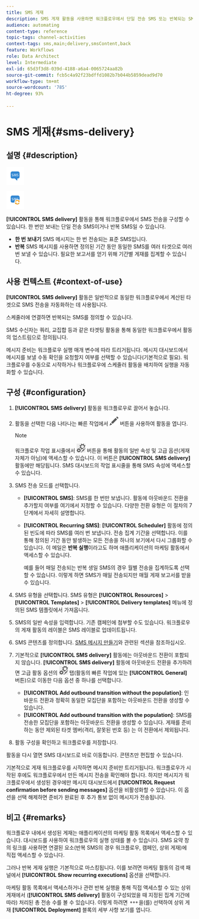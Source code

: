 ```yaml
---
title: SMS 게재
description: SMS 게재 활동을 사용하면 워크플로우에서 단일 전송 SMS 또는 반복되는 SMS 전송을 구성할 수 있습니다.
audience: automating
content-type: reference
topic-tags: channel-activities
context-tags: sms,main;delivery,smsContent,back
feature: Workflows
role: Data Architect
level: Intermediate
exl-id: 65d3f3d8-039d-4188-a6a4-0065724aa82b
source-git-commit: fcb5c4a92f23bdffd1082b7b044b5859dead9d70
workflow-type: tm+mt
source-wordcount: '785'
ht-degree: 93%

---
```


# SMS 게재{#sms-delivery}

## 설명 {#description}

![](assets/sms.png)

![](assets/recurrentsms.png)

**[!UICONTROL SMS delivery]** 활동을 통해 워크플로우에서 SMS 전송을 구성할 수 있습니다. 한 번만 보내는 단일 전송 SMS이거나 반복 SMS일 수 있습니다.

* **한 번 보내기** SMS 메시지는 한 번 전송되는 표준 SMS입니다.
* **반복** SMS 메시지를 사용하면 정의된 기간 동안 동일한 SMS를 여러 타겟으로 여러 번 보낼 수 있습니다. 필요한 보고서를 얻기 위해 기간별 게재를 집계할 수 있습니다.

## 사용 컨텍스트 {#context-of-use}

**[!UICONTROL SMS delivery]** 활동은 일반적으로 동일한 워크플로우에서 계산된 타겟으로 SMS 전송을 자동화하는 데 사용됩니다.

스케줄러에 연결하면 반복되는 SMS를 정의할 수 있습니다.

SMS 수신자는 쿼리, 교집합 등과 같은 타겟팅 활동을 통해 동일한 워크플로우에서 활동의 업스트림으로 정의됩니다.

메시지 준비는 워크플로우 실행 매개 변수에 따라 트리거됩니다. 메시지 대시보드에서 메시지를 보낼 수동 확인을 요청할지 여부를 선택할 수 있습니다(기본적으로 필요). 워크플로우를 수동으로 시작하거나 워크플로우에 스케줄러 활동을 배치하여 실행을 자동화할 수 있습니다.

## 구성 {#configuration}

1. **[!UICONTROL SMS delivery]** 활동을 워크플로우로 끌어서 놓습니다.
1. 활동을 선택한 다음 나타나는 빠른 작업에서 ![](assets/edit_darkgrey-24px.png) 버튼을 사용하여 활동을 엽니다.

   >[!NOTE]
   >
   >워크플로우 작업 표시줄에서 ![](assets/dlv_activity_params-24px.png) 버튼을 통해 활동의 일반 속성 및 고급 옵션(게재 자체가 아님)에 액세스할 수 있습니다. 이 버튼은 **[!UICONTROL SMS delivery]** 활동에만 해당됩니다. SMS 대시보드의 작업 표시줄을 통해 SMS 속성에 액세스할 수 있습니다.

1. SMS 전송 모드를 선택합니다.

   * **[!UICONTROL SMS]**: SMS를 한 번만 보냅니다. 활동에 아웃바운드 전환을 추가할지 여부를 여기에서 지정할 수 있습니다. 다양한 전환 유형은 이 절차의 7단계에서 자세히 설명합니다.
   * **[!UICONTROL Recurring SMS]**: **[!UICONTROL Scheduler]** 활동에 정의된 빈도에 따라 SMS를 여러 번 보냅니다. 전송 집계 기간을 선택합니다. 이를 통해 정의된 기간 동안 발생하는 모든 전송을 하나의 보기에서 다시 그룹화할 수 있습니다. 이 메일은 **반복 실행**&#x200B;이라고도 하며 애플리케이션의 마케팅 활동에서 액세스할 수 있습니다.

     예를 들어 매일 전송되는 반복 생일 SMS의 경우 월별 전송을 집계하도록 선택할 수 있습니다. 이렇게 하면 SMS가 매일 전송되지만 매월 게재 보고서를 받을 수 있습니다.

1. SMS 유형을 선택합니다. SMS 유형은 **[!UICONTROL Resources]** > **[!UICONTROL Templates]** > **[!UICONTROL Delivery templates]** 메뉴에 정의된 SMS 템플릿에서 가져옵니다.
1. SMS의 일반 속성을 입력합니다. 기존 캠페인에 첨부할 수도 있습니다. 워크플로우의 게재 활동의 레이블은 SMS 레이블로 업데이트됩니다.
1. SMS 콘텐츠를 정의합니다. [SMS 메시지 만들기](../../channels/using/creating-an-sms-message.md)와 관련된 섹션을 참조하십시오.
1. 기본적으로 **[!UICONTROL SMS delivery]** 활동에는 아웃바운드 전환이 포함되지 않습니다. **[!UICONTROL SMS delivery]** 활동에 아웃바운드 전환을 추가하려면 고급 활동 옵션의 ![](assets/dlv_activity_params-24px.png) 탭(활동의 빠른 작업에 있는 **[!UICONTROL General]** 버튼)으로 이동한 다음 옵션 중 하나를 선택합니다.

   * **[!UICONTROL Add outbound transition without the population]**: 인바운드 전환과 정확히 동일한 모집단을 포함하는 아웃바운드 전환을 생성할 수 있습니다.
   * **[!UICONTROL Add outbound transition with the population]**: SMS를 전송한 모집단을 포함하는 아웃바운드 전환을 생성할 수 있습니다. 게재를 준비하는 동안 제외된 타겟 멤버(격리, 잘못된 번호 등) 는 이 전환에서 제외됩니다.

1. 활동 구성을 확인하고 워크플로우를 저장합니다.

활동을 다시 열면 SMS 대시보드로 바로 이동합니다. 콘텐츠만 편집할 수 있습니다.

기본적으로 게재 워크플로우를 시작하면 메시지 준비만 트리거됩니다. 워크플로우가 시작된 후에도 워크플로우에서 만든 메시지 전송을 확인해야 합니다. 하지만 메시지가 워크플로우에서 생성된 경우에만 메시지 대시보드에서 **[!UICONTROL Request confirmation before sending messages]** 옵션을 비활성화할 수 있습니다. 이 옵션을 선택 해제하면 준비가 완료된 후 추가 통보 없이 메시지가 전송됩니다.

## 비고 {#remarks}

워크플로우 내에서 생성된 게재는 애플리케이션의 마케팅 활동 목록에서 액세스할 수 있습니다. 대시보드를 사용하여 워크플로우의 실행 상태를 볼 수 있습니다. SMS 요약 창의 링크를 사용하면 연결된 요소(반복 SMS의 경우 워크플로우, 캠페인, 상위 게재)에 직접 액세스할 수 있습니다.

그러나 반복 게재 실행은 기본적으로 마스킹됩니다. 이를 보려면 마케팅 활동의 검색 패널에서 **[!UICONTROL Show recurring executions]** 옵션을 선택합니다.

마케팅 활동 목록에서 액세스하거나 관련 반복 실행을 통해 직접 액세스할 수 있는 상위 게재에서 (**[!UICONTROL SMS delivery]** 활동이 구성되었을 때 지정된 집계 기간에 따라) 처리된 총 전송 수를 볼 수 있습니다. 이렇게 하려면 ![](assets/wkf_dlv_detail_button.png)을(를) 선택하여 상위 게재 **[!UICONTROL Deployment]** 블록의 세부 사항 보기를 엽니다.
